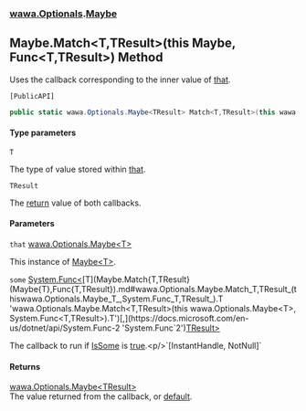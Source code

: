 ### [wawa.Optionals](wawa.Optionals.md 'wawa.Optionals').[Maybe](Maybe.md 'wawa.Optionals.Maybe')

## Maybe.Match<T,TResult>(this Maybe<T>, Func<T,TResult>) Method

Uses the callback corresponding to the inner value of [that](Maybe.Match{T,TResult}(Maybe{T},Func{T,TResult}).md#wawa.Optionals.Maybe.Match_T,TResult_(thiswawa.Optionals.Maybe_T_,System.Func_T,TResult_).that 'wawa.Optionals.Maybe.Match<T,TResult>(this wawa.Optionals.Maybe<T>, System.Func<T,TResult>).that').<p/>`[PublicAPI]`

```csharp
public static wawa.Optionals.Maybe<TResult> Match<T,TResult>(this wawa.Optionals.Maybe<T> that, System.Func<T,TResult> some);
```
#### Type parameters

<a name='wawa.Optionals.Maybe.Match_T,TResult_(thiswawa.Optionals.Maybe_T_,System.Func_T,TResult_).T'></a>

`T`

The type of value stored within [that](Maybe.Match{T,TResult}(Maybe{T},Func{T,TResult}).md#wawa.Optionals.Maybe.Match_T,TResult_(thiswawa.Optionals.Maybe_T_,System.Func_T,TResult_).that 'wawa.Optionals.Maybe.Match<T,TResult>(this wawa.Optionals.Maybe<T>, System.Func<T,TResult>).that').

<a name='wawa.Optionals.Maybe.Match_T,TResult_(thiswawa.Optionals.Maybe_T_,System.Func_T,TResult_).TResult'></a>

`TResult`

The [return](https://docs.microsoft.com/en-us/dotnet/csharp/language-reference/keywords/return 'https://docs.microsoft.com/en-us/dotnet/csharp/language-reference/keywords/return') value of both callbacks.
#### Parameters

<a name='wawa.Optionals.Maybe.Match_T,TResult_(thiswawa.Optionals.Maybe_T_,System.Func_T,TResult_).that'></a>

`that` [wawa.Optionals.Maybe&lt;](Maybe{T}.md 'wawa.Optionals.Maybe<T>')[T](Maybe.Match{T,TResult}(Maybe{T},Func{T,TResult}).md#wawa.Optionals.Maybe.Match_T,TResult_(thiswawa.Optionals.Maybe_T_,System.Func_T,TResult_).T 'wawa.Optionals.Maybe.Match<T,TResult>(this wawa.Optionals.Maybe<T>, System.Func<T,TResult>).T')[&gt;](Maybe{T}.md 'wawa.Optionals.Maybe<T>')

This instance of [Maybe&lt;T&gt;](Maybe{T}.md 'wawa.Optionals.Maybe<T>').

<a name='wawa.Optionals.Maybe.Match_T,TResult_(thiswawa.Optionals.Maybe_T_,System.Func_T,TResult_).some'></a>

`some` [System.Func&lt;](https://docs.microsoft.com/en-us/dotnet/api/System.Func-2 'System.Func`2')[T](Maybe.Match{T,TResult}(Maybe{T},Func{T,TResult}).md#wawa.Optionals.Maybe.Match_T,TResult_(thiswawa.Optionals.Maybe_T_,System.Func_T,TResult_).T 'wawa.Optionals.Maybe.Match<T,TResult>(this wawa.Optionals.Maybe<T>, System.Func<T,TResult>).T')[,](https://docs.microsoft.com/en-us/dotnet/api/System.Func-2 'System.Func`2')[TResult](Maybe.Match{T,TResult}(Maybe{T},Func{T,TResult}).md#wawa.Optionals.Maybe.Match_T,TResult_(thiswawa.Optionals.Maybe_T_,System.Func_T,TResult_).TResult 'wawa.Optionals.Maybe.Match<T,TResult>(this wawa.Optionals.Maybe<T>, System.Func<T,TResult>).TResult')[&gt;](https://docs.microsoft.com/en-us/dotnet/api/System.Func-2 'System.Func`2')

The callback to run if [IsSome](Maybe{T}.IsSome.md 'wawa.Optionals.Maybe<T>.IsSome') is [true](https://docs.microsoft.com/en-us/dotnet/csharp/language-reference/builtin-types/bool 'https://docs.microsoft.com/en-us/dotnet/csharp/language-reference/builtin-types/bool').<p/>`[InstantHandle, NotNull]`

#### Returns
[wawa.Optionals.Maybe&lt;](Maybe{T}.md 'wawa.Optionals.Maybe<T>')[TResult](Maybe.Match{T,TResult}(Maybe{T},Func{T,TResult}).md#wawa.Optionals.Maybe.Match_T,TResult_(thiswawa.Optionals.Maybe_T_,System.Func_T,TResult_).TResult 'wawa.Optionals.Maybe.Match<T,TResult>(this wawa.Optionals.Maybe<T>, System.Func<T,TResult>).TResult')[&gt;](Maybe{T}.md 'wawa.Optionals.Maybe<T>')  
The value returned from the callback, or [default](https://docs.microsoft.com/en-us/dotnet/csharp/language-reference/keywords/default 'https://docs.microsoft.com/en-us/dotnet/csharp/language-reference/keywords/default').